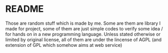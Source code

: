 README
=======

Those are random stuff which is made by me. Some are them are library I made for project, some of them are just simple codes to verify some idea / for hands on in a new programming language. Unless stated otherwise or limited by original license, all of them are under the lincense of AGPL (and extension of GPL which somehow aims at web service)